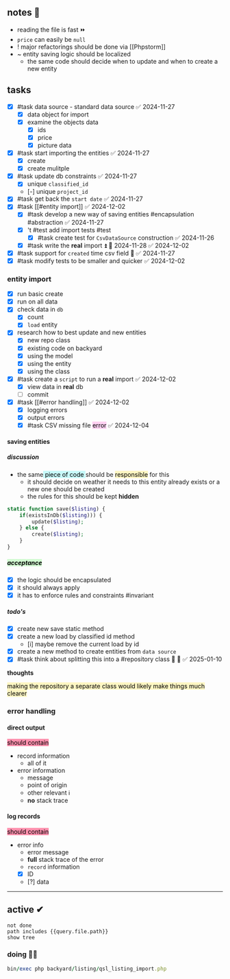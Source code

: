 ## notes 📔
- reading the file is fast ⏩
- `price` can easily be `null`
- ! major refactorings should be done via [[Phpstorm]]
- ~ entity saving logic should be localized
	- the same code should decide when to update and when to create a new entity

## tasks
- [x] #task data source - standard data source ✅ 2024-11-27
	- [x] data object for import
	- [x] examine the objects data
		- [x] ids
		- [x] price
		- [x] picture data
- [x] #task start importing the entities ✅ 2024-11-27
	- [x] create
	- [x] create mulitple
- [x] #task update db constraints ✅ 2024-11-27
	- [x] unique `classified_id`
	- [-] unique `project_id`
- [x] #task get back the `start date` ✅ 2024-11-27
- [x] #task [[#entity import]] ✅ 2024-12-02
	- [x] #task develop a new way of saving entities #encapsulation #abstraction ✅ 2024-11-27
	- [x] 't #test add import tests #test
		- [x] #task create test for `CsvDataSource` construction ✅ 2024-11-26
	- [x] #task write the **real** import ⏫ 📅 2024-11-28 ✅ 2024-12-02
- [x] #task support for `created` time csv field 🔼 ✅ 2024-11-27
- [x] #task modify tests to be smaller and quicker ✅ 2024-12-02

### entity import
- [x] run basic create
- [x] run on all data
- [x] check data in `db`
	- [x] count
	- [x] `load` entity
- [x] research how to best update  and new entities
	- [x] new repo class
	- [x] existing code on backyard
	- [x] using the model
	- [x] using the entity
	- [x] using the class
- [x] #task create a `script` to run a **real** import ✅ 2024-12-02
	- [x] view data in **real** db
	- [ ] commit
- [x] #task [[#error handling]] ✅ 2024-12-02
	- [x] logging errors
	- [x] output errors
	- [x] #task CSV missing file <mark style="background: #FFB8EBA6;">error</mark> ✅ 2024-12-04

#### saving entities

##### discussion 
- the same<mark style="background: #ABF7F7A6;"> piece of code </mark>should be <mark style="background: #FFF3A3A6;">responsible</mark> for this
	- it should decide on weather it needs to this entity already exists or a new one should be created
	- the rules for this should be kept **hidden**
```php
static function save($listing) {
	if(existsInDb($listing))) {
		update($listing);
	} else {
		create($listing);
	}
}
```

##### **<mark style="background: #BBFABBA6;">acceptance</mark>**
- [x] the logic should be encapsulated
- [x] it should always apply
- [x] it has to enforce rules and constraints #invariant
##### todo's
- [x] create new save static method
- [x] create a new load by classified id method
	- [i] maybe remove the current load by id
- [x] create a new method to create entities from `data source`
- [x] #task think about splitting this into a #repository class 🤔 🔽 ✅ 2025-01-10

**thoughts**

<mark style="background: #FFF3A3A6;">making the repository a separate class would likely make things much clearer</mark>

### error handling

#### direct output
<mark style="background: #FF5582A6;">should contain</mark>
- record information
	- all of it
- error information
	- message
	- point of origin
	- other relevant ℹ
	- **no** stack trace

#### log records
<mark style="background: #FF5582A6;">should contain</mark>
- error info
	- error message
	- **full** stack trace of the error
	- `record` information
	- [x] ID
	- [?] data

---
## active ✔
```tasks
not done
path includes {{query.file.path}}
show tree
```

### doing 👨‍🏭
```rb
bin/exec php backyard/listing/qsl_listing_import.php
```
